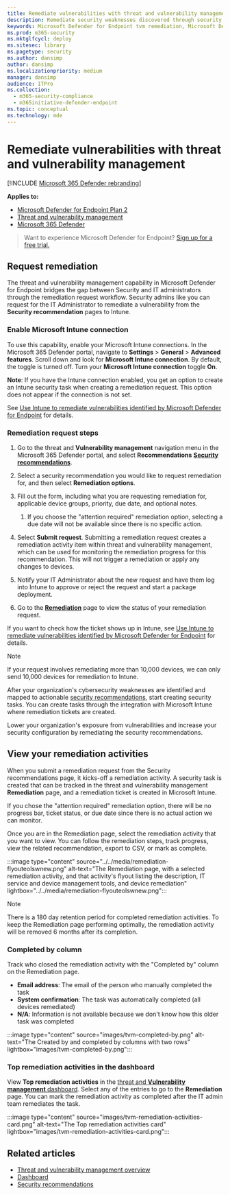 ```yaml
---
title: Remediate vulnerabilities with threat and vulnerability management
description: Remediate security weaknesses discovered through security recommendations, and create exceptions if needed, in threat and vulnerability management.
keywords: Microsoft Defender for Endpoint tvm remediation, Microsoft Defender for Endpoint tvm, threat and vulnerability management, threat & vulnerability management, threat & vulnerability management remediation, tvm remediation intune, tvm remediation sccm
ms.prod: m365-security
ms.mktglfcycl: deploy
ms.sitesec: library
ms.pagetype: security
ms.author: dansimp
author: dansimp
ms.localizationpriority: medium
manager: dansimp
audience: ITPro
ms.collection:
  - m365-security-compliance
  - m365initiative-defender-endpoint
ms.topic: conceptual
ms.technology: mde
---
```

# Remediate vulnerabilities with threat and vulnerability management

[!INCLUDE [Microsoft 365 Defender rebranding](../../includes/microsoft-defender.md)]

**Applies to:**
- [Microsoft Defender for Endpoint Plan 2](https://go.microsoft.com/fwlink/?linkid=2154037)
- [Threat and vulnerability management](next-gen-threat-and-vuln-mgt.md)
- [Microsoft 365 Defender](https://go.microsoft.com/fwlink/?linkid=2118804)

> Want to experience Microsoft Defender for Endpoint? [Sign up for a free trial.](https://signup.microsoft.com/create-account/signup?products=7f379fee-c4f9-4278-b0a1-e4c8c2fcdf7e&ru=https://aka.ms/MDEp2OpenTrial?ocid=docs-wdatp-portaloverview-abovefoldlink)

## Request remediation

The threat and vulnerability management capability in Microsoft Defender for Endpoint bridges the gap between Security and IT administrators through the remediation request workflow. Security admins like you can request for the IT Administrator to remediate a vulnerability from the **Security recommendation** pages to Intune.

### Enable Microsoft Intune connection

To use this capability, enable your Microsoft Intune connections. In the Microsoft 365 Defender portal, navigate to **Settings** \> **General** \> **Advanced features**. Scroll down and look for **Microsoft Intune connection**. By default, the toggle is turned off. Turn your **Microsoft Intune connection** toggle **On**.

**Note**: If you have the Intune connection enabled, you get an option to create an Intune security task when creating a remediation request. This option does not appear if the connection is not set.

See [Use Intune to remediate vulnerabilities identified by Microsoft Defender for Endpoint](/intune/atp-manage-vulnerabilities) for details.

### Remediation request steps

1. Go to the threat and **Vulnerability management** navigation menu in the Microsoft 365 Defender portal, and select **Recommendations** [**Security recommendations**](tvm-security-recommendation.md).

2. Select a security recommendation you would like to request remediation for, and then select **Remediation options**.

3. Fill out the form, including what you are requesting remediation for, applicable device groups, priority, due date, and optional notes.
    1. If you choose the "attention required" remediation option, selecting a due date will not be available since there is no specific action.

4. Select **Submit request**. Submitting a remediation request creates a remediation activity item within threat and vulnerability management, which can be used for monitoring the remediation progress for this recommendation. This will not trigger a remediation or apply any changes to devices.

5. Notify your IT Administrator about the new request and have them log into Intune to approve or reject the request and start a package deployment.

6. Go to the [**Remediation**](tvm-remediation.md) page to view the status of your remediation request.

If you want to check how the ticket shows up in Intune, see [Use Intune to remediate vulnerabilities identified by Microsoft Defender for Endpoint](/intune/atp-manage-vulnerabilities) for details.

> [!NOTE]
> If your request involves remediating more than 10,000 devices, we can only send 10,000 devices for remediation to Intune.

After your organization's cybersecurity weaknesses are identified and mapped to actionable [security recommendations](tvm-security-recommendation.md), start creating security tasks. You can create tasks through the integration with Microsoft Intune where remediation tickets are created.

Lower your organization's exposure from vulnerabilities and increase your security configuration by remediating the security recommendations.

## View your remediation activities

When you submit a remediation request from the Security recommendations page, it kicks-off a remediation activity. A security task is created that can be tracked in the threat and vulnerability management **Remediation** page, and a remediation ticket is created in Microsoft Intune.

If you chose the "attention required" remediation option, there will be no progress bar, ticket status, or due date since there is no actual action we can monitor.

Once you are in the Remediation page, select the remediation activity that you want to view. You can follow the remediation steps, track progress, view the related recommendation, export to CSV, or mark as complete.

:::image type="content" source="../../media/remediation-flyouteolswnew.png" alt-text="The Remediation page, with a selected remediation  activity, and that activity's flyout listing the description, IT service and device management tools, and device remediation" lightbox="../../media/remediation-flyouteolswnew.png":::

> [!NOTE]
> There is a 180 day retention period for completed remediation activities. To keep the Remediation page performing optimally, the remediation activity will be removed 6 months after its completion.

### Completed by column

Track who closed the remediation activity with the "Completed by" column on the Remediation page.

- **Email address**: The email of the person who manually completed the task
- **System confirmation**: The task was automatically completed (all devices remediated)
- **N/A**: Information is not available because we don't know how this older task was completed

:::image type="content" source="images/tvm-completed-by.png" alt-text="The Created by and completed by columns with two rows" lightbox="images/tvm-completed-by.png":::

### Top remediation activities in the dashboard

View **Top remediation activities** in the [threat and **Vulnerability management** dashboard](tvm-dashboard-insights.md). Select any of the entries to go to the **Remediation** page. You can mark the remediation activity as completed after the IT admin team remediates the task.

:::image type="content" source="images/tvm-remediation-activities-card.png" alt-text="The Top remediation activities card" lightbox="images/tvm-remediation-activities-card.png":::

## Related articles

- [Threat and vulnerability management overview](next-gen-threat-and-vuln-mgt.md)
- [Dashboard](tvm-dashboard-insights.md)
- [Security recommendations](tvm-security-recommendation.md)